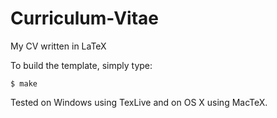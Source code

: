 Curriculum-Vitae
================

My CV written in LaTeX

To build the template, simply type:  

```
$ make

```
Tested on Windows using TexLive and on OS X using MacTeX.
